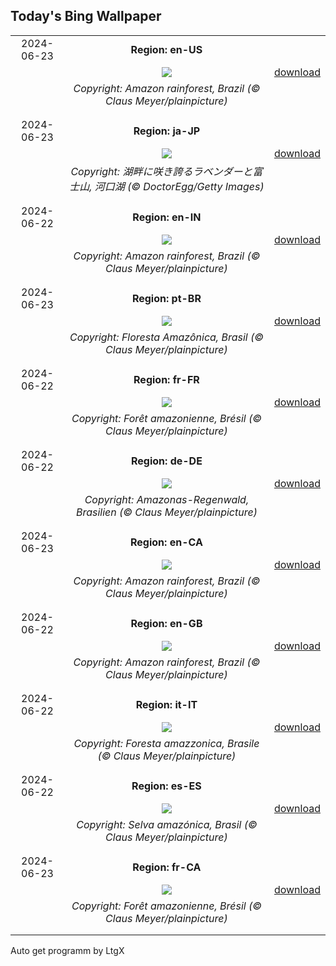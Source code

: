 ## Today's Bing Wallpaper
|      |      |      |
| :----: | :----: | :----: |
|2024-06-23|**Region: en-US**||
||![](https://www.bing.com/th?id=OHR.BrazilRainforest_EN-US0704211658_UHD.jpg&pid=hp&w=1152&h=648&rs=1&c=4)| [download](https://www.bing.com/th?id=OHR.BrazilRainforest_EN-US0704211658_UHD.jpg)|
||*Copyright: Amazon rainforest, Brazil (© Claus Meyer/plainpicture)*
||
|||
|2024-06-23|**Region: ja-JP**||
||![](https://www.bing.com/th?id=OHR.Lavender2024_JA-JP2620797533_UHD.jpg&pid=hp&w=1152&h=648&rs=1&c=4)| [download](https://www.bing.com/th?id=OHR.Lavender2024_JA-JP2620797533_UHD.jpg)|
||*Copyright: 湖畔に咲き誇るラベンダーと富士山, 河口湖 (© DoctorEgg/Getty Images)*
||
|||
|2024-06-22|**Region: en-IN**||
||![](https://www.bing.com/th?id=OHR.BrazilRainforest_EN-IN7651435144_UHD.jpg&pid=hp&w=1152&h=648&rs=1&c=4)| [download](https://www.bing.com/th?id=OHR.BrazilRainforest_EN-IN7651435144_UHD.jpg)|
||*Copyright: Amazon rainforest, Brazil (© Claus Meyer/plainpicture)*
||
|||
|2024-06-23|**Region: pt-BR**||
||![](https://www.bing.com/th?id=OHR.BrazilRainforest_PT-BR3213724204_UHD.jpg&pid=hp&w=1152&h=648&rs=1&c=4)| [download](https://www.bing.com/th?id=OHR.BrazilRainforest_PT-BR3213724204_UHD.jpg)|
||*Copyright: Floresta Amazônica, Brasil (© Claus Meyer/plainpicture)*
||
|||
|2024-06-22|**Region: fr-FR**||
||![](https://www.bing.com/th?id=OHR.BrazilRainforest_FR-FR5609224020_UHD.jpg&pid=hp&w=1152&h=648&rs=1&c=4)| [download](https://www.bing.com/th?id=OHR.BrazilRainforest_FR-FR5609224020_UHD.jpg)|
||*Copyright: Forêt amazonienne, Brésil (© Claus Meyer/plainpicture)*
||
|||
|2024-06-22|**Region: de-DE**||
||![](https://www.bing.com/th?id=OHR.BrazilRainforest_DE-DE1305753130_UHD.jpg&pid=hp&w=1152&h=648&rs=1&c=4)| [download](https://www.bing.com/th?id=OHR.BrazilRainforest_DE-DE1305753130_UHD.jpg)|
||*Copyright: Amazonas-Regenwald, Brasilien (© Claus Meyer/plainpicture)*
||
|||
|2024-06-23|**Region: en-CA**||
||![](https://www.bing.com/th?id=OHR.BrazilRainforest_EN-CA8803781461_UHD.jpg&pid=hp&w=1152&h=648&rs=1&c=4)| [download](https://www.bing.com/th?id=OHR.BrazilRainforest_EN-CA8803781461_UHD.jpg)|
||*Copyright: Amazon rainforest, Brazil (© Claus Meyer/plainpicture)*
||
|||
|2024-06-22|**Region: en-GB**||
||![](https://www.bing.com/th?id=OHR.BrazilRainforest_EN-GB5655367336_UHD.jpg&pid=hp&w=1152&h=648&rs=1&c=4)| [download](https://www.bing.com/th?id=OHR.BrazilRainforest_EN-GB5655367336_UHD.jpg)|
||*Copyright: Amazon rainforest, Brazil (© Claus Meyer/plainpicture)*
||
|||
|2024-06-22|**Region: it-IT**||
||![](https://www.bing.com/th?id=OHR.BrazilRainforest_IT-IT5114382105_UHD.jpg&pid=hp&w=1152&h=648&rs=1&c=4)| [download](https://www.bing.com/th?id=OHR.BrazilRainforest_IT-IT5114382105_UHD.jpg)|
||*Copyright: Foresta amazzonica, Brasile (© Claus Meyer/plainpicture)*
||
|||
|2024-06-22|**Region: es-ES**||
||![](https://www.bing.com/th?id=OHR.BrazilRainforest_ES-ES7948660330_UHD.jpg&pid=hp&w=1152&h=648&rs=1&c=4)| [download](https://www.bing.com/th?id=OHR.BrazilRainforest_ES-ES7948660330_UHD.jpg)|
||*Copyright: Selva amazónica, Brasil (© Claus Meyer/plainpicture)*
||
|||
|2024-06-23|**Region: fr-CA**||
||![](https://www.bing.com/th?id=OHR.BrazilRainforest_FR-CA3310343627_UHD.jpg&pid=hp&w=1152&h=648&rs=1&c=4)| [download](https://www.bing.com/th?id=OHR.BrazilRainforest_FR-CA3310343627_UHD.jpg)|
||*Copyright: Forêt amazonienne, Brésil (© Claus Meyer/plainpicture)*
||
|||

Auto get programm by LtgX
